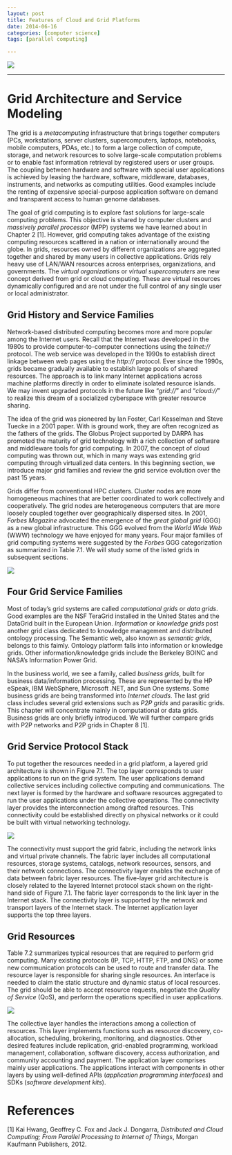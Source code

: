 ```yaml
---
layout: post
title: Features of Cloud and Grid Platforms
date: 2014-06-16
categories: [computer science]
tags: [parallel computing]

---
```


[![](http://sungsoo.github.com/images/features-of-cloud.png)](http://sungsoo.github.com/images/features-of-cloud.png)


---

# Grid Architecture and Service Modeling


The grid is a *metacomputing* infrastructure that brings together computers (PCs, workstations, server clusters, supercomputers, laptops, notebooks, mobile computers, PDAs, etc.) to form a large collection of compute, storage, and network resources to solve large-scale computation problems or to enable fast information retrieval by registered users or user groups. The coupling between hardware and software with special user applications is achieved by leasing the hardware, software, middleware, databases, instruments, and networks as computing utilities. Good examples include the renting of expensive special-purpose application software on demand and transparent access to human genome databases.

The goal of grid computing is to explore fast solutions for large-scale computing problems. This objective is shared by computer clusters and *massively parallel processor* (MPP) systems we have learned about in Chapter 2 [1]. However, grid computing takes advantage of the existing computing resources scattered in a nation or internationally around the globe. In grids, resources owned by different organizations are aggregated together and shared by many users in collective applications. Grids rely heavy use of LAN/WAN resources across enterprises, organizations, and governments. The *virtual organizations* or *virtual supercomputers* are new concept derived from grid or cloud computing. These are virtual resources dynamically configured and are not under the full control of any single user or local administrator.





## Grid History and Service Families


Network-based distributed computing becomes more and more popular among the Internet users. Recall that the Internet was developed in the 1980s to provide computer-to-computer connections using the *telnet://* protocol. The web service was developed in the 1990s to establish direct linkage between web pages using the *http://* protocol. Ever since the 1990s, grids became gradually available to establish large pools of shared resources. The approach is to link many Internet applications across machine platforms directly in order to eliminate isolated resource islands. We may invent upgraded protocols in the future like “*grid://*” and “*cloud://*” to realize this dream of a socialized cyberspace with greater resource sharing.

The idea of the grid was pioneered by Ian Foster, Carl Kesselman and Steve Tuecke in a 2001 paper. With is ground work, they are often recognized as the fathers of the grids. The Globus Project supported by DARPA has promoted the maturity of grid technology with a rich collection of software and middleware tools for grid computing. In 2007, the concept of cloud computing was thrown out, which in many ways was extending grid computing through virtualized data centers. In this beginning section, we introduce major grid families and review the grid service evolution over the past 15 years.

Grids differ from conventional HPC clusters. Cluster nodes are more homogeneous machines that are better coordinated to work collectively and cooperatively. The grid nodes are heterogeneous computers that are more loosely coupled together over geographically dispersed sites. In 2001, *Forbes Magazine* advocated the emergence of the *great global grid* (GGG) as a new global infrastructure. This GGG evolved from the *World Wide Web* (WWW) technology we have enjoyed for many years. Four major families of grid computing systems were suggested by the *Forbes* GGG categorization as summarized in Table 7.1. We will study some of the listed grids in subsequent sections.

![](http://sungsoo.github.com/images/four-grid.png)


## Four Grid Service Families

Most of today’s grid systems are called *computational grids* or *data grids*. Good examples are the NSF TeraGrid installed in the United States and the DataGrid built in the European Union. *Information* or *knowledge grids* post another grid class dedicated to knowledge management and distributed ontology processing. The Semantic web, also known as *semantic grids*, belongs to this faimly. Ontology platform falls into information or knowledge grids. Other information/knowledge grids include the Berkeley BOINC and NASA’s Information Power Grid.

In the business world, we see a family, called *business grids*, built for business data/information processing. These are represented by the HP eSpeak, IBM WebSphere, Microsoft .NET, and Sun One systems. Some business grids are being transformed into *Internet clouds*. The last grid class includes several grid extensions such as *P2P grids* and parasitic grids. This chapter will concentrate mainly in computational or data grids. Business grids are only briefly introduced. We will further compare grids with P2P networks and P2P grids in Chapter 8 [1].


## Grid Service Protocol Stack

To put together the resources needed in a grid platform, a layered grid architecture is shown in Figure 7.1. The top layer corresponds to user applications to run on the grid system. The user applications demand collective services including collective computing and communications. The next layer is formed by the hardware and software resources aggregated to run the user applications under the collective operations. The connectivity layer provides the interconnection among drafted resources. This connectivity could be established directly on physical networks or it could be built with virtual networking technology.


![](http://sungsoo.github.com/images/layered-grid.png)


The connectivity must support the grid fabric, including the network links and virtual private channels. The fabric layer includes all computational resources, storage systems, catalogs, network resources, sensors, and their network connections. The connectivity layer enables the exchange of data between fabric layer resources. The five-layer grid architecture is closely related to the layered Internet protocol stack shown on the right-hand side of Figure 7.1. The fabric layer corresponds to the link layer in the Internet stack. The connectivity layer is supported by the network and transport layers of the Internet stack. The Internet application layer supports the top three layers.




## Grid Resources


Table 7.2 summarizes typical resources that are required to perform grid computing. Many existing protocols (IP, TCP, HTTP, FTP, and DNS) or some new communication protocols can be used to route and transfer data. The resource layer is responsible for sharing single resources. An interface is needed to claim the static structure and dynamic status of local resources. The grid should be able to accept resource requests, negotiate the *Quality of Service* (QoS), and perform the operations specified in user applications.

![](http://sungsoo.github.com/images/control-operations.png)

The collective layer handles the interactions among a collection of resources. This layer implements functions such as resource discovery, co-allocation, scheduling, brokering, monitoring, and diagnostics. Other desired features include replication, grid-enabled programming, workload management, collaboration, software discovery, access authorization, and community accounting and payment. The application layer comprises mainly user applications. The applications interact with components in other layers by using well-defined APIs (*application programming interfaces*) and SDKs (*software development kits*).



# References
[1] Kai Hwang, Geoffrey C. Fox and Jack J. Dongarra, *Distributed and Cloud Computing; From Parallel Processing to Internet of Things*, Morgan Kaufmann Publishers, 2012.